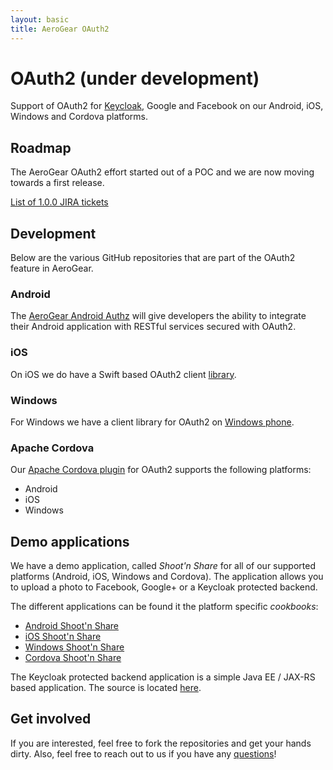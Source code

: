 ```yaml
---
layout: basic
title: AeroGear OAuth2
---
```


# OAuth2 (under development)

Support of OAuth2 for [Keycloak](http://keycloak.jboss.org/), Google and Facebook on our Android, iOS, Windows and Cordova platforms.

## Roadmap

The AeroGear OAuth2 effort started out of a POC and we are now moving towards a first release. 

[List of 1.0.0 JIRA tickets](https://issues.jboss.org/browse/AGSEC-180)

## Development

Below are the various GitHub repositories that are part of the OAuth2 feature in AeroGear.

### Android

The [AeroGear Android Authz](https://github.com/aerogear/aerogear-android-authz) will give developers the ability to integrate their Android application with RESTful services secured with OAuth2.

### iOS

On iOS we do have a Swift based OAuth2 client [library](https://github.com/aerogear/aerogear-ios-oauth2).

### Windows

For Windows we have a client library for OAuth2 on [Windows phone](https://github.com/aerogear/aerogear-windows-oauth2).

### Apache Cordova

Our [Apache Cordova plugin](https://github.com/aerogear/aerogear-oauth2-cordova) for OAuth2 supports the following platforms:

* Android
* iOS
* Windows

## Demo applications 

We have a demo application, called _Shoot'n Share_ for all of our supported platforms (Android, iOS, Windows and Cordova). The application allows you to upload a photo to Facebook, Google+ or a Keycloak protected backend.

The different applications can be found it the platform specific _cookbooks_:

* [Android Shoot'n Share](https://github.com/aerogear/aerogear-android-cookbook/tree/master/ShootAndShare)
* [iOS Shoot'n Share](https://github.com/aerogear/aerogear-ios-cookbook/tree/master/Shoot)
* [Windows Shoot'n Share](https://github.com/aerogear/aerogear-windows-cookbook/blob/master/Shoot/README.md)
* [Cordova Shoot'n Share](https://github.com/aerogear/aerogear-cordova-cookbook/tree/master/Shoot)

The Keycloak protected backend application is a simple Java EE / JAX-RS based application. The source is located [here](https://github.com/aerogear/aerogear-backend-cookbook/tree/master/Shoot).

## Get involved

If you are interested, feel free to fork the repositories and get your hands dirty. Also, feel free to reach out to us if you have any [questions](/community)!
